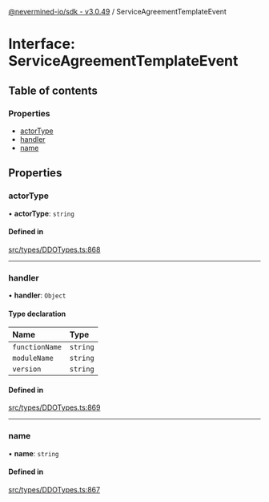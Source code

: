[@nevermined-io/sdk - v3.0.49](../code-reference.md) / ServiceAgreementTemplateEvent

# Interface: ServiceAgreementTemplateEvent

## Table of contents

### Properties

- [actorType](ServiceAgreementTemplateEvent.md#actortype)
- [handler](ServiceAgreementTemplateEvent.md#handler)
- [name](ServiceAgreementTemplateEvent.md#name)

## Properties

### actorType

• **actorType**: `string`

#### Defined in

[src/types/DDOTypes.ts:868](https://github.com/nevermined-io/sdk-js/blob/8180ee1d53a2c732dcde9fa47eb88586f44827dd/src/types/DDOTypes.ts#L868)

---

### handler

• **handler**: `Object`

#### Type declaration

| Name           | Type     |
| :------------- | :------- |
| `functionName` | `string` |
| `moduleName`   | `string` |
| `version`      | `string` |

#### Defined in

[src/types/DDOTypes.ts:869](https://github.com/nevermined-io/sdk-js/blob/8180ee1d53a2c732dcde9fa47eb88586f44827dd/src/types/DDOTypes.ts#L869)

---

### name

• **name**: `string`

#### Defined in

[src/types/DDOTypes.ts:867](https://github.com/nevermined-io/sdk-js/blob/8180ee1d53a2c732dcde9fa47eb88586f44827dd/src/types/DDOTypes.ts#L867)
